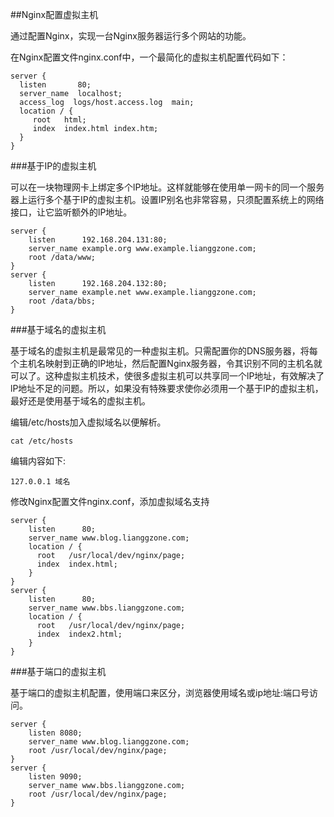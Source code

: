 ##Nginx配置虚拟主机

通过配置Nginx，实现一台Nginx服务器运行多个网站的功能。

在Nginx配置文件nginx.conf中，一个最简化的虚拟主机配置代码如下：

```script
server {
  listen       80;
  server_name  localhost;
  access_log  logs/host.access.log  main;
  location / {
     root   html;
     index  index.html index.htm;
  }
}
```

###基于IP的虚拟主机

可以在一块物理网卡上绑定多个lP地址。这样就能够在使用单一网卡的同一个服务器上运行多个基于IP的虚拟主机。设置IP别名也非常容易，只须配置系统上的网络接口，让它监听额外的lP地址。

```script
server {
    listen      192.168.204.131:80;
    server_name example.org www.example.lianggzone.com;
    root /data/www;
}
server {
    listen      192.168.204.132:80;
    server_name example.net www.example.lianggzone.com;
    root /data/bbs;
}
```

###基于域名的虚拟主机

基于域名的虚拟主机是最常见的一种虚拟主机。只需配置你的DNS服务器，将每个主机名映射到正确的lP地址，然后配置Nginx服务器，令其识别不同的主机名就可以了。这种虚拟主机技术，使很多虚拟主机可以共享同一个lP地址，有效解决了lP地址不足的问题。所以，如果没有特殊要求使你必须用一个基于lP的虚拟主机，最好还是使用基于域名的虚拟主机。

编辑/etc/hosts加入虚拟域名以便解析。

```script
cat /etc/hosts
```

编辑内容如下:

```script
127.0.0.1 域名
```

修改Nginx配置文件nginx.conf，添加虚拟域名支持

```script
server {
    listen      80;
    server_name www.blog.lianggzone.com;
    location / {
      root   /usr/local/dev/nginx/page;
      index  index.html;
    }
}
server {
    listen      80;
    server_name www.bbs.lianggzone.com;
    location / {
      root   /usr/local/dev/nginx/page;
      index  index2.html;
    }
}
```

###基于端口的虚拟主机

基于端口的虚拟主机配置，使用端口来区分，浏览器使用域名或ip地址:端口号访问。

```script
server {
    listen 8080;
    server_name www.blog.lianggzone.com;
    root /usr/local/dev/nginx/page;
}
server {
    listen 9090;
    server_name www.bbs.lianggzone.com;
    root /usr/local/dev/nginx/page;
}
```